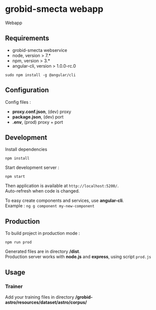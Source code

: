 # grobid-smecta webapp

Webapp

## Requirements

- grobid-smecta webservice
- node, version > 7.*
- npm, version > 3.*
- angular-cli, version > 1.0.0-rc.0

`sudo npm install -g @angular/cli`

## Configuration
Config files :
- **proxy.conf.json**, (dev) proxy
- **package.json**, (dev) port
- **.env**, (prod) proxy + port

## Development
Install dependencies

`npm install`

Start development server :

`npm start`

Then application is available at `http://localhost:5200/`.
<br />
Auto-refresh when code is changed.

To easy create components and services, use **angular-cli**.
<br />
Example : `ng g component my-new-component`

## Production

To build project in production mode :

`npm run prod`

Generated files are in directory **/dist**.
<br />
Production server works with **node.js** and **express**, using script `prod.js`

## Usage

### Trainer

Add your training files in directory **/grobid-astro/resources/dataset/astro/corpus/**
